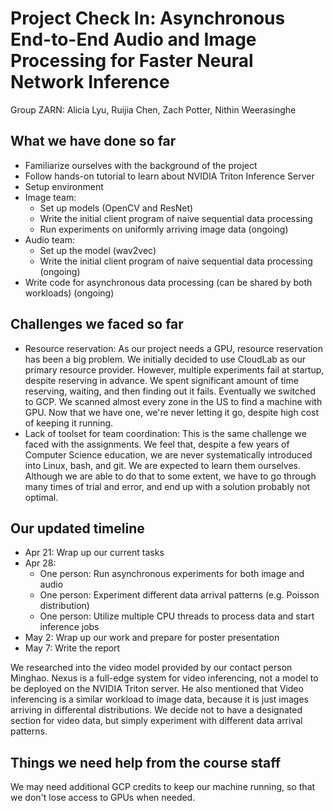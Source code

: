 # Project Check In: Asynchronous End-to-End Audio and Image Processing for Faster Neural Network Inference

Group ZARN: Alicia Lyu, Ruijia Chen, Zach Potter, Nithin Weerasinghe

## What we have done so far

- Familiarize ourselves with the background of the project
- Follow hands-on tutorial to learn about NVIDIA Triton Inference Server
- Setup environment
- Image team: 
  - Set up models (OpenCV and ResNet)
  - Write the initial client program of naive sequential data processing
  - Run experiments on uniformly arriving image data (ongoing)
- Audio team:
  - Set up the model (wav2vec)
  - Write the initial client program of naive sequential data processing (ongoing)
- Write code for asynchronous data processing (can be shared by both workloads) (ongoing)

## Challenges we faced so far

- Resource reservation: As our project needs a GPU, resource reservation has been a big problem. We initially decided to use CloudLab as our primary resource provider. However, multiple experiments fail at startup, despite reserving in advance. We spent significant amount of time reserving, waiting, and then finding out it fails. Eventually we switched to GCP. We scanned almost every zone in the US to find a machine with GPU. Now that we have one, we're never letting it go, despite high cost of keeping it running.
- Lack of toolset for team coordination: This is the same challenge we faced with the assignments. We feel that, despite a few years of Computer Science education, we are never systematically introduced into Linux, bash, and git. We are expected to learn them ourselves. Although we are able to do that to some extent, we have to go through many times of trial and error, and end up with a solution probably not optimal.

## Our updated timeline

- Apr 21: Wrap up our current tasks
- Apr 28: 
  - One person: Run asynchronous experiments for both image and audio
  - One person: Experiment different data arrival patterns (e.g. Poisson distribution)
  - One person: Utilize multiple CPU threads to process data and start inference jobs
- May 2: Wrap up our work and prepare for poster presentation
- May 7: Write the report

We researched into the video model provided by our contact person Minghao. Nexus is a full-edge system for video inferencing, not a model to be deployed on the NVIDIA Triton server. He also mentioned that Video inferencing is a similar workload to image data, because it is just images arriving in differental distributions. We decide not to have a designated section for video data, but simply experiment with different data arrival patterns.

## Things we need help from the course staff

We may need additional GCP credits to keep our machine running, so that we don't lose access to GPUs when needed.